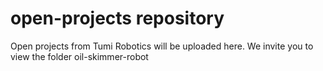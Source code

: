 # open-projects repository
Open projects from Tumi Robotics will be uploaded here.
We invite you to view the folder oil-skimmer-robot
